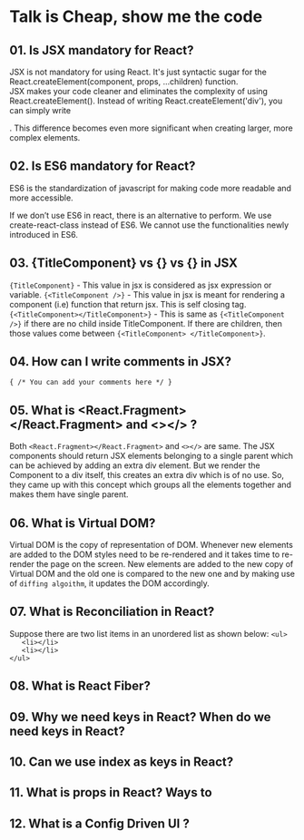 # Talk is Cheap, show me the code

## 01. Is JSX mandatory for React?

JSX is not mandatory for using React. It's just syntactic sugar for the React.createElement(component, props, ...children) function.<br>JSX makes your code cleaner and eliminates the complexity of using React.createElement(). Instead of writing React.createElement('div'), you can simply write <div>. This difference becomes even more significant when creating larger, more complex elements.

## 02. Is ES6 mandatory for React?

ES6 is the standardization of javascript for making code more readable and more accessible.

If we don’t use ES6 in react, there is an alternative to perform. We use create-react-class instead of ES6. We cannot use the functionalities newly introduced in ES6.

## 03. {TitleComponent} vs {<TitleComponent/>} vs {<TitleComponent></TitleComponent>} in JSX

`{TitleComponent}` - This value in jsx is considered as jsx expression or variable.
`{<TitleComponent />}` - This value in jsx is meant for rendering a component (i.e) function that return jsx. This is self closing tag.
`{<TitleComponent></TitleComponent>}` - This is same as `{<TitleComponent />}` if there are no child inside TitleComponent. If there are children, then those values come between `{<TitleComponent> </TitleComponent>}`.

## 04. How can I write comments in JSX?

`{ /* You can add your comments here */ }`

## 05. What is <React.Fragment></React.Fragment> and <></> ?

Both `<React.Fragment></React.Fragment>` and `<></>` are same. The JSX components should return JSX elements belonging to a single parent which can be achieved by adding an extra div element. But we render the Component to a div itself, this creates an extra div which is of no use. So, they came up with this concept which groups all the elements together and makes them have single parent.

## 06. What is Virtual DOM?

Virtual DOM is the copy of representation of DOM. Whenever new elements are added to the DOM styles need to be re-rendered and it takes time to re-render the page on the screen. New elements are added to the new copy of Virtual DOM and the old one is compared to the new one and by making use of `diffing algoithm`, it updates the DOM accordingly.

## 07. What is Reconciliation in React?

Suppose there are two list items in an unordered list as shown below:
`<ul>`<br>
`   <li></li>`<br>
`   <li></li>`<br>
`</ul>`

## 08. What is React Fiber?

## 09. Why we need keys in React? When do we need keys in React?

## 10. Can we use index as keys in React?

## 11. What is props in React? Ways to

## 12. What is a Config Driven UI ?
